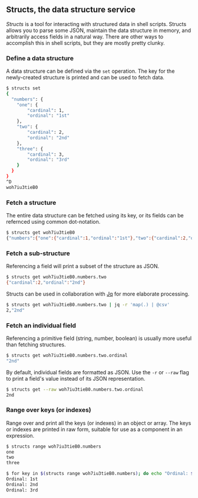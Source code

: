 ## Structs, the data structure service
_Structs_ is a tool for interacting with structured data in shell scripts. Structs allows you to parse some JSON, maintain the data structure in memory, and arbitrarily access fields in a natural way. There are other ways to accomplish this in shell scripts, but they are mostly pretty clunky.

### Define a data structure
A data structure can be defined via the `set` operation. The key for the newly-created structure is printed and can be used to fetch data.

```sh
$ structs set
{
  "numbers": {
    "one": {
        "cardinal": 1,
        "ordinal": "1st"
    },
    "two": {
        "cardinal": 2,
        "ordinal": "2nd"
    },
    "three": {
        "cardinal": 3,
        "ordinal": "3rd"
    }
  }
}
^D
woh7iu3tieB0
```

### Fetch a structure
The entire data structure can be fetched using its key, or its fields can be refernced using common dot-notation.
```sh
$ structs get woh7iu3tieB0
{"numbers":{"one":{"cardinal":1,"ordinal":"1st"},"two":{"cardinal":2,"ordinal":"2nd"},"three":{"cardinal":3,"ordinal":"3rd"}}}
```

### Fetch a sub-structure
Referencing a field will print a subset of the structure as JSON.
```sh
$ structs get woh7iu3tieB0.numbers.two
{"cardinal":2,"ordinal":"2nd"}
```

Structs can be used in collaboration with [Jq](https://jqlang.github.io/jq/) for more elaborate processing.
```sh
$ structs get woh7iu3tieB0.numbers.two | jq -r 'map(.) | @csv'
2,"2nd"
```

### Fetch an individual field
Referencing a primitive field (string, number, boolean) is usually more useful than fetching structures.
```sh
$ structs get woh7iu3tieB0.numbers.two.ordinal
"2nd"
```

By default, individual fields are formatted as JSON. Use the `-r` or `--raw` flag to print a field's value instead of its JSON representation.
```sh
$ structs get --raw woh7iu3tieB0.numbers.two.ordinal
2nd
```

### Range over keys (or indexes)
Range over and print all the keys (or indexes) in an object or array. The keys or indexes are printed in raw form, suitable for use as a component in an expression.
```sh
$ structs range woh7iu3tieB0.numbers
one
two
three

$ for key in $(structs range woh7iu3tieB0.numbers); do echo "Ordinal: $(structs get -r woh7iu3tieB0.numbers.${key}.ordinal)"; done
Ordinal: 1st
Ordinal: 2nd
Ordinal: 3rd
```

